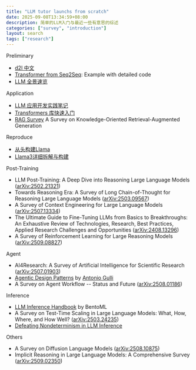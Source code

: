 ```yaml
---
title: "LLM tutor launchs from scratch"
date: 2025-09-08T13:34:59+08:00
description: 简单的LLM入门与最近一些有意思的综述
categories: ["survey", "introduction"]
layout: search
tags: ["research"]
---
```


Preliminary
- [d2l 中文](https://github.com/d2l-ai/d2l-zh)
- [Transformer from Seq2Seq](https://github.com/bentrevett/pytorch-seq2seq): Example with detailed code
- [LLM 全景速览](https://github.com/luhengshiwo/LLMForEverybody)

Application
- [LLM 应用开发实践笔记](https://github.com/morsoli/llm-books)
- [Transformers 库快速入门](https://github.com/jsksxs360/How-to-use-Transformers)
- [RAG Survey](https://arxiv.org/abs/2503.10677) A Survey on Knowledge-Oriented Retrieval-Augmented Generation

Reproduce
- [从头构建Llama](https://github.com/datawhalechina/llms-from-scratch-cn)
- [Llama3详细拆解与构建](https://github.com/naklecha/llama3-from-scratch)

Post-Training
- LLM Post-Training: A Deep Dive into Reasoning Large Language Models ([arXiv:2502.21321](https://arxiv.org/abs/2502.21321))
- Towards Reasoning Era: A Survey of Long Chain-of-Thought for Reasoning Large Language Models ([arXiv:2503.09567](https://arxiv.org/abs/2503.09567))
- A Survey of Context Engineering for Large Language Models ([arXiv:2507.13334](https://arxiv.org/abs/2507.13334))
- The Ultimate Guide to Fine-Tuning LLMs from Basics to Breakthroughs: An Exhaustive Review of Technologies, Research, Best Practices, Applied Research Challenges and Opportunities ([arXiv:2408.13296](https://arxiv.org/abs/2408.13296))
- A Survey of Reinforcement Learning for Large Reasoning Models ([arXiv:2509.08827](https://arxiv.org/abs/2509.08827))


Agent
- AI4Research: A Survey of Artificial Intelligence for Scientific Research ([arXiv:2507.01903](https://arxiv.org/abs/2507.01903))
- [Agentic Design Patterns](https://docs.google.com/document/d/1rsaK53T3Lg5KoGwvf8ukOUvbELRtH-V0LnOIFDxBryE/edit?tab=t.0#heading=h.pxcur8v2qagu) by [Antonio Gulli](https://www.linkedin.com/in/searchguy/)
- A Survey on Agent Workflow -- Status and Future ([arXiv:2508.01186](https://arxiv.org/abs/2508.01186))

Inference
- [LLM Inference Handbook](https://www.bentoml.com/llm/) by BentoML
- A Survey on Test-Time Scaling in Large Language Models: What, How, Where, and How Well? ([arXiv:2503.24235](https://arxiv.org/abs/2503.24235))
- [Defeating Nondeterminism in LLM Inference](https://thinkingmachines.ai/blog/defeating-nondeterminism-in-llm-inference/)

Others
- A Survey on Diffusion Language Models ([arXiv:2508.10875](https://arxiv.org/abs/2508.10875))
- Implicit Reasoning in Large Language Models: A Comprehensive Survey ([arXiv:2509.02350](https://arxiv.org/abs/2509.02350))

